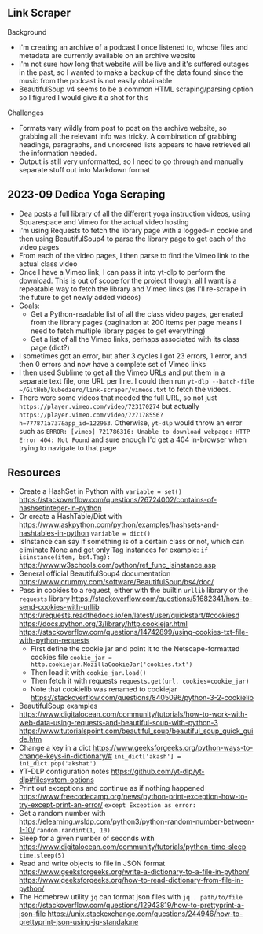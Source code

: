 ## Link Scraper

Background

* I'm creating an archive of a podcast I once listened to, whose files and metadata are currently available on an archive website
* I'm not sure how long that website will be live and it's suffered outages in the past, so I wanted to make a backup of the data found since the music from the podcast is not easily obtainable
* BeautifulSoup v4 seems to be a common HTML scraping/parsing option so I figured I would give it a shot for this



Challenges

* Formats vary wildly from post to post on the archive website, so grabbing all the relevant info was tricky. A combination of grabbing headings, paragraphs, and unordered lists appears to have retrieved all the information needed. 
* Output is still very unformatted, so I need to go through and manually separate stuff out into Markdown format



## 2023-09 Dedica Yoga Scraping

- Dea posts a full library of all the different yoga instruction videos, using Squarespace and Vimeo for the actual video hosting
- I'm using Requests to fetch the library page with a logged-in cookie and then using BeautifulSoup4 to parse the library page to get each of the video pages
- From each of the video pages, I then parse to find the Vimeo link to the actual class video
- Once I have a Vimeo link, I can pass it into yt-dlp to perform the download. This is out of scope for the project though, all I want is a repeatable way to fetch the library and Vimeo links (as I'll re-scrape in the future to get newly added videos)
- Goals:
  - Get a Python-readable list of all the class video pages, generated from the library pages (pagination at 200 items per page means I need to fetch multiple library pages to get everything)
  - Get a list of all the Vimeo links, perhaps associated with its class page (dict?)
- I sometimes got an error, but after 3 cycles I got 23 errors, 1 error, and then 0 errors and now have a complete set of Vimeo links
- I then used Sublime to get all the Vimeo URLs and put them in a separate text file, one URL per line. I could then run `yt-dlp --batch-file ~/GitHub/kubedzero/link-scraper/vimeos.txt` to fetch the videos. 
- There were some videos that needed the full URL, so not just `https://player.vimeo.com/video/723170274` but actually `https://player.vimeo.com/video/727178556?h=777871a737&app_id=122963`. Otherwise, `yt-dlp` would throw an error such as `ERROR: [vimeo] 721786316: Unable to download webpage: HTTP Error 404: Not Found` and sure enough I'd get a 404 in-browser when trying to navigate to that page

## Resources

- Create a HashSet in Python with `variable = set()` https://stackoverflow.com/questions/26724002/contains-of-hashsetinteger-in-python
- Or create a HashTable/Dict with https://www.askpython.com/python/examples/hashsets-and-hashtables-in-python `variable = dict()`
- IsInstance can say if something is of a certain class or not, which can eliminate None and get only Tag instances for example: `if isinstance(item, bs4.Tag):` https://www.w3schools.com/python/ref_func_isinstance.asp
- General official BeautifulSoup4 documentation https://www.crummy.com/software/BeautifulSoup/bs4/doc/
- Pass in cookies to a request, either with the builtin `urllib` library or the `requests` library https://stackoverflow.com/questions/51682341/how-to-send-cookies-with-urllib https://requests.readthedocs.io/en/latest/user/quickstart/#cookiesd https://docs.python.org/3/library/http.cookiejar.html https://stackoverflow.com/questions/14742899/using-cookies-txt-file-with-python-requests
  - First define the cookie jar and point it to the Netscape-formatted cookies file `cookie_jar = http.cookiejar.MozillaCookieJar('cookies.txt')`
  - Then load it with `cookie_jar.load()`
  - Then fetch it with requests `requests.get(url, cookies=cookie_jar)`
  - Note that cookielib was renamed to cookiejar https://stackoverflow.com/questions/8405096/python-3-2-cookielib
- BeautifulSoup examples https://www.digitalocean.com/community/tutorials/how-to-work-with-web-data-using-requests-and-beautiful-soup-with-python-3 https://www.tutorialspoint.com/beautiful_soup/beautiful_soup_quick_guide.htm
- Change a key in a dict https://www.geeksforgeeks.org/python-ways-to-change-keys-in-dictionary/# `ini_dict['akash'] = ini_dict.pop('akshat')`
- YT-DLP configuration notes https://github.com/yt-dlp/yt-dlp#filesystem-options
- Print out exceptions and continue as if nothing happened https://www.freecodecamp.org/news/python-print-exception-how-to-try-except-print-an-error/ `except Exception as error:`
- Get a random number with https://elearning.wsldp.com/python3/python-random-number-between-1-10/ `random.randint(1, 10)`
- Sleep for a given number of seconds with https://www.digitalocean.com/community/tutorials/python-time-sleep `time.sleep(5)`
- Read and write objects to file in JSON format https://www.geeksforgeeks.org/write-a-dictionary-to-a-file-in-python/  https://www.geeksforgeeks.org/how-to-read-dictionary-from-file-in-python/
- The Homebrew utility `jq` can format json files with `jq . path/to/file` https://stackoverflow.com/questions/12943819/how-to-prettyprint-a-json-file https://unix.stackexchange.com/questions/244946/how-to-prettyprint-json-using-jq-standalone

 